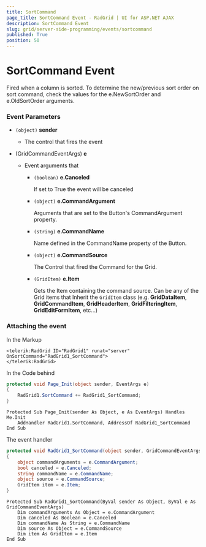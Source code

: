 ```yaml
---
title: SortCommand
page_title: SortCommand Event - RadGrid | UI for ASP.NET AJAX
description: SortCommand Event
slug: grid/server-side-programming/events/sortcommand
published: True
position: 50
---
```


# SortCommand Event

Fired when a column is sorted. To determine the new/previous sort order on sort command, check the values for the e.NewSortOrder and e.OldSortOrder arguments.

### Event Parameters

* `(object)` **sender**

    * The control that fires the event

* (GridCommandEventArgs) **e**

    * Event arguments that 

        * `(boolean)` **e.Canceled**
            
            If set to True the event will be canceled

        * `(object)` **e.CommandArgument**

            Arguments that are set to the Button's CommandArgument property.

        * `(string)` **e.CommandName**

            Name defined in the CommandName property of the Button.

        * `(object)` **e.CommandSource**

            The Control that fired the Command for the Grid.

        * `(GridItem)` **e.Item**

            Gets the Item containing the command source. Can be any of the Grid items that Inherit the `GridItem` class (e.g. **GridDataItem**,  **GridCommandItem**, **GridHeaderItem**, **GridFilteringItem**, **GridEditFormItem**, etc...)

### Attaching the event

In the Markup

````ASP.NET
<telerik:RadGrid ID="RadGrid1" runat="server" OnSortCommand="RadGrid1_SortCommand">
</telerik:RadGrid>
````

In the Code behind

````C#
protected void Page_Init(object sender, EventArgs e)
{
    RadGrid1.SortCommand += RadGrid1_SortCommand;
}
````
````VB
Protected Sub Page_Init(sender As Object, e As EventArgs) Handles Me.Init
    AddHandler RadGrid1.SortCommand, AddressOf RadGrid1_SortCommand
End Sub
````

The event handler

````C#
protected void RadGrid1_SortCommand(object sender, GridCommandEventArgs e)
{
    object commandArguments = e.CommandArgument;
    bool canceled = e.Canceled;
    string commandName = e.CommandName;
    object source = e.CommandSource;
    GridItem item = e.Item;
}
````
````VB
Protected Sub RadGrid1_SortCommand(ByVal sender As Object, ByVal e As GridCommandEventArgs)
    Dim commandArguments As Object = e.CommandArgument
    Dim canceled As Boolean = e.Canceled
    Dim commandName As String = e.CommandName
    Dim source As Object = e.CommandSource
    Dim item As GridItem = e.Item
End Sub
````
 
